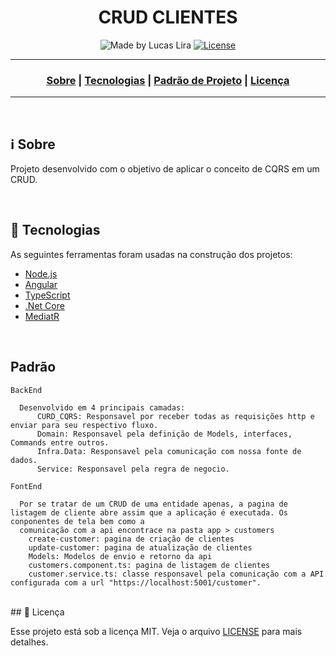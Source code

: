 <h1 align="center">CRUD CLIENTES</h1>

<p align="center">
  <img alt="Made by Lucas Lira" src="https://img.shields.io/badge/made%20by-Lucas%20Lira-informational">
  
  <a href="license.md">
  <img alt="License" src="https://img.shields.io/badge/License-MIT-informational">
  </a>
</p>

___

<h3 align="center">
  <a href="#information_source-sobre">Sobre</a> |  
  <a href="#Tecnologias">Tecnologias</a> |
  <a href="#Padrão">Padrão de Projeto</a> |
  <a href="#licença">Licença</a>
</h3>

___

<br>

## :information_source: Sobre

Projeto desenvolvido com o objetivo de aplicar o conceito de CQRS em um CRUD.


<br>

## 🚀 Tecnologias

As seguintes ferramentas foram usadas na construção dos projetos:

- [Node.js](https://nodejs.org/en/)
- [Angular](https://angular.io/)
- [TypeScript](https://www.typescriptlang.org/)
- [.Net Core](https://docs.microsoft.com/pt-br/dotnet/core/introduction)
- [MediatR](https://github.com/jbogard/MediatR)

<br>

## Padrão
    BackEnd
      
      Desenvolvido em 4 principais camadas:
          CURD_CQRS: Responsavel por receber todas as requisições http e enviar para seu respectivo fluxo.
          Domain: Responsavel pela definição de Models, interfaces, Commands entre outros.
          Infra.Data: Responsavel pela comunicação com nossa fonte de dados.
          Service: Responsavel pela regra de negocio.
   
    FontEnd
    
      Por se tratar de um CRUD de uma entidade apenas, a pagina de listagem de cliente abre assim que a aplicação é executada. Os conponentes de tela bem como a 
      comunicação com a api encontrace na pasta app > customers
        create-customer: pagina de criação de clientes
        update-customer: pagina de atualização de clientes
        Models: Modelos de envio e retorno da api
        customers.component.ts: pagina de listagem de clientes
        customer.service.ts: classe responsavel pela comunicação com a API configurada com a url "https://localhost:5001/customer".
      
<br>
## 📄 Licença 

Esse projeto está sob a licença MIT. Veja o arquivo [LICENSE](LICENSE) para mais detalhes.
